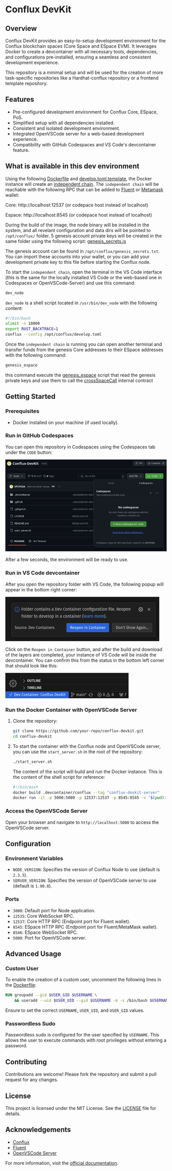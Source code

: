 # Conflux DevKit

## Overview

Conflux DevKit provides an easy-to-setup development environment for the Conflux blockchain spaces (Core Space and ESpace EVM). It leverages Docker to create a devcontainer with all necessary tools, dependencies, and configurations pre-installed, ensuring a seamless and consistent development experience.

This repository is a minimal setup and will be used for the creation of more task-specific repositories like a Hardhat-conflux repository or a frontend template repository.

## Features

- Pre-configured development environment for Conflux Core, ESpace, PoS.
- Simplified setup with all dependencies installed.
- Consistent and isolated development environment.
- Integrated OpenVSCode server for a web-based development experience.
- Compatibility with GitHub Codespaces and VS Code's devcontainer feature.

## What is available in this dev environment

Using the following [Dockerfile](.devcontainer/conflux/Dockerfile) and [develop.toml.template](.devcontainer/conflux/templates/develop.toml.template), the Docker instance will create an [independent chain](https://doc.confluxnetwork.org/docs/general/run-a-node/advanced-topics/running-independent-chain).
The `independent chain` will be reachable with the following RPC that can be added to [Fluent](https://fluentwallet.com/) or [Metamask](https://metamask.io/) wallet:

Core:  http://localhost:12537 (or codepace host instead of localhost)

Espace: http://localhost:8545 (or codepace host instead of localhost)

During the build of the image, the node binary will be installed in the system, and all revelant configuration and data dirs will be pointed to `/opt/conflux/` folder. 5 genesis account private keys will be created in the same folder using the following script: [genesis_secrets.js](.devcontainer/conflux/utils/genesis_secrets.js)

The genesis account can be found in `/opt/conflux/genesis_secrets.txt`. You can import these accounts into your wallet, or you can add your development private key to this file before starting the Conflux node.

To start the `independent chain`, open the terminal in the VS Code interface (this is the same for the locally installed VS Code or the web-based one in Codespaces or OpenVSCode-Server) and use this command:

```sh
dev_node
```

`dev_node` is a shell script located in `/usr/bin/dev_node` with the following content:

```sh
#!/bin/bash
ulimit -n 10000
export RUST_BACKTRACE=1
conflux --config /opt/conflux/develop.toml
```

Once the `independent chain` is running you can open another terminal and transfer funds from the genesis Core addresses to their ESpace addresses with the following command:
```sh
genesis_espace
```

this command execute the [genesis_espace](.devcontainer/conflux/utils/genesis_espace.js)  script that read the genesis private keys and use them to call the [crossSpaceCall](https://doc.confluxnetwork.org/docs/core/core-space-basics/internal-contracts/crossSpaceCall) internal contract

## Getting Started
### Prerequisites

- Docker installed on your machine (if used locally).

### Run in GitHub Codespaces

You can open this repository in Codespaces using the Codespaces tab under the `CODE` button:

![alt text](README/codespace_tab.png)

After a few seconds, the environment will be ready to use.

### Run in VS Code devcontainer

After you open the repository folder with VS Code, the following popup will appear in the bottom right corner:

![alt text](README/vscode.png)

Click on the `Reopen in Container` button, and after the build and download of the layers are completed, your instance of VS Code will be inside the devcontainer. You can confirm this from the status in the bottom left corner that should look like this:

![alt text](README/vscode_devcontainer.png)

### Run the Docker Container with OpenVSCode Server

1. Clone the repository:

    ```sh
    git clone https://github.com/your-repo/conflux-devkit.git
    cd conflux-devkit
    ```

2. To start the container with the Conflux node and OpenVSCode server, you can use the `start_server.sh` in the root of the repository:
    ```sh
    ./start_server.sh
    ```
    The content of the script will build and run the Docker instance. This is the content of the shell script for reference:

    ```sh
    #!/bin/bash
    docker build .devcontainer/conflux --tag "conflux-devkit-server"
    docker run -it -p 5000:5000 -p 12537:12537 -p 8545:8545 -v "$(pwd):/workspaces:cached" -d conflux-devkit-server --name conflux-devkit-server
    ```

### Access the OpenVSCode Server

Open your browser and navigate to `http://localhost:5000` to access the OpenVSCode server.

## Configuration

### Environment Variables

- `NODE_VERSION`: Specifies the version of Conflux Node to use (default is `2.3.5`).
- `SERVER_VERSION`: Specifies the version of OpenVSCode server to use (default is `1.90.0`).

### Ports

- `3000`: Default port for Node application.
- `12535`: Core WebSocket RPC.
- `12537`: Core HTTP RPC (Endpoint port for Fluent wallet).
- `8545`: ESpace HTTP RPC (Endpoint port for Fluent/MetaMask wallet).
- `8546`: ESpace WebSocket RPC.
- `5000`: Port for OpenVSCode server.

## Advanced Usage

### Custom User

To enable the creation of a custom user, uncomment the following lines in the [Dockerfile](.devcontainer/conflux/Dockerfile):

```Dockerfile
RUN groupadd --gid $USER_GID $USERNAME \
    && useradd --uid $USER_UID --gid $USERNAME -m -s /bin/bash $USERNAME
```

Ensure to set the correct `USERNAME`, `USER_UID`, and `USER_GID` values.

### Passwordless Sudo

Passwordless sudo is configured for the user specified by `USERNAME`. This allows the user to execute commands with root privileges without entering a password.

## Contributing

Contributions are welcome! Please fork the repository and submit a pull request for any changes.

## License

This project is licensed under the MIT License. See the [LICENSE](LICENSE) file for details.

## Acknowledgements

- [Conflux](https://confluxnetwork.org/)
- [Fluent](https://fluentwallet.com/)
- [OpenVSCode Server](https://github.com/gitpod-io/openvscode-server)

For more information, visit the [official documentation](https://doc.confluxnetwork.org/).
